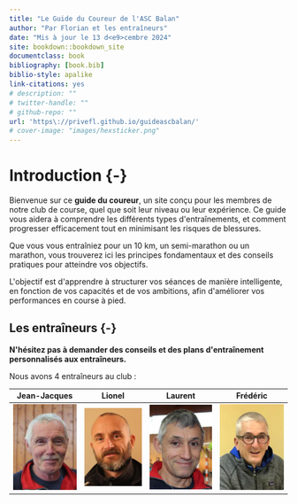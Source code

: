 ```yaml
--- 
title: "Le Guide du Coureur de l'ASC Balan"
author: "Par Florian et les entraîneurs"
date: "Mis à jour le 13 d<e9>cembre 2024"
site: bookdown::bookdown_site
documentclass: book
bibliography: [book.bib]
biblio-style: apalike
link-citations: yes
# description: ""
# twitter-handle: ""
# github-repo: ""
url: 'https\://privefl.github.io/guideascbalan/'
# cover-image: "images/hexsticker.png"
---
```




# Introduction {-}

Bienvenue sur ce **guide du coureur**, un site conçu pour les membres de notre club de course, quel que soit leur niveau ou leur expérience.
Ce guide vous aidera à comprendre les différents types d'entraînements, et comment progresser efficacement tout en minimisant les risques de blessures.

Que vous vous entraîniez pour un 10 km, un semi-marathon ou un marathon,
vous trouverez ici les principes fondamentaux et des conseils pratiques pour atteindre vos objectifs.

L'objectif est d'apprendre à structurer vos séances de manière intelligente,
en fonction de vos capacités et de vos ambitions, afin d'améliorer vos performances en course à pied.


## Les entraîneurs {-}

**N'hésitez pas à demander des conseils et des plans d'entraînement personnalisés aux entraîneurs.**

Nous avons 4 entraîneurs au club :

Jean-Jacques            |  Lionel                   | Laurent     |  Frédéric
:-------------------------:|:-------------------------:|:-------------------------:|:-------------------------:
![](photos/jean-jacques_berrard.png) | ![](photos/lionel_salmon.png) | ![](photos/laurent_rognard.png) | ![](photos/frederic_berlioz.png)

